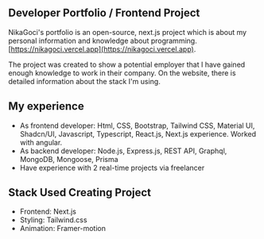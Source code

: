 ## Developer Portfolio / Frontend Project

NikaGoci's portfolio is an open-source, next.js project which is about my personal information and  knowledge about programming. [https://nikagoci.vercel.app](https://nikagoci.vercel.app).

The project was created to show a potential employer that I have gained enough knowledge to work in their company. On the website, there is detailed information about the stack I'm using.

## My experience

- As frontend developer: Html, CSS, Bootstrap, Tailwind CSS, Material UI, Shadcn/UI, Javascript, Typescript, React.js, Next.js experience. Worked with angular.
- As backend developer: Node.js, Express.js, REST API, Graphql, MongoDB, Mongoose, Prisma
- Have experience with 2 real-time projects via freelancer


## Stack Used Creating Project

- Frontend: Next.js
- Styling: Tailwind.css
- Animation: Framer-motion
